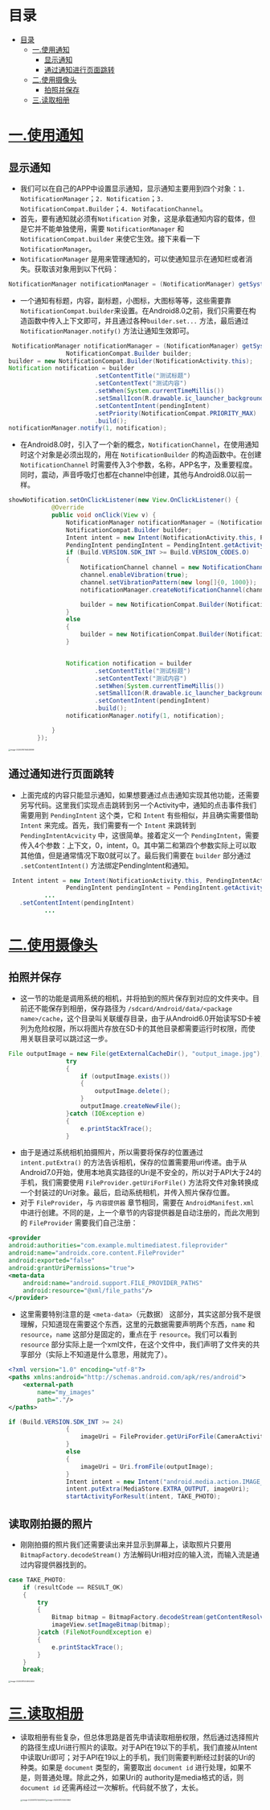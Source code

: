 # 目录

- [目录](#目录)
	- [一.使用通知](#一.使用通知)
		- [显示通知](##显示通知)
		- [通过通知进行页面跳转](##通过通知进行页面跳转)
	- [二.使用摄像头](#二.使用摄像头)
		- [拍照并保存](##拍照并保存)
	- [三.读取相册](#三.读取相册)


# [一.使用通知](#目录)

## 显示通知
- 我们可以在自己的APP中设置显示通知，显示通知主要用到四个对象：`1. NotificationManager`；`2. Notification`；`3. NotificationCompat.Builder`；`4. NotifacationChannel`。
- 首先，要有通知就必须有`Notification` 对象，这是承载通知内容的载体，但是它并不能单独使用，需要 `NotificationManager` 和 `NotificationCompat.builder` 来使它生效。接下来看一下 `NotificationManager`。
- `NotificationManager` 是用来管理通知的，可以使通知显示在通知栏或者消失。获取该对象用到以下代码：
```java
NotificationManager notificationManager = (NotificationManager) getSystemService(NOTIFICATION_SERVICE);
```
-  一个通知有标题，内容，副标题，小图标，大图标等等，这些需要靠 `NotificationCompat.builder`来设置。在Android8.0之前，我们只需要在构造函数中传入上下文即可，并且通过各种`builder.set...` 方法，最后通过 `NotificationManager.notify()` 方法让通知生效即可。

```java
 NotificationManager notificationManager = (NotificationManager) getSystemService(NOTIFICATION_SERVICE);
                NotificationCompat.Builder builder;
builder = new NotificationCompat.Builder(NotificationActivity.this);
Notification notification = builder
                        .setContentTitle("测试标题")
                        .setContentText("测试内容")
                        .setWhen(System.currentTimeMillis())
                        .setSmallIcon(R.drawable.ic_launcher_background)
                        .setContentIntent(pendingIntent)
                        .setPriority(NotificationCompat.PRIORITY_MAX)
                        .build();
notificationManager.notify(1, notification);
```
- 在Android8.0时，引入了一个新的概念，`NotificationChannel`，在使用通知时这个对象是必须出现的，用在 `NotificationBuilder` 的构造函数中。在创建 `NotificationChannel` 时需要传入3个参数，名称，APP名字，及重要程度。同时，震动，声音呼吸灯也都在channel中创建，其他与Android8.0以前一样。

```java
showNotification.setOnClickListener(new View.OnClickListener() {
            @Override
            public void onClick(View v) {
                NotificationManager notificationManager = (NotificationManager) getSystemService(NOTIFICATION_SERVICE);
                NotificationCompat.Builder builder;
                Intent intent = new Intent(NotificationActivity.this, PendingIntentActivity.class);
                PendingIntent pendingIntent = PendingIntent.getActivity(NotificationActivity.this, 0, intent, 0);
                if (Build.VERSION.SDK_INT >= Build.VERSION_CODES.O)
                {
                    NotificationChannel channel = new NotificationChannel("测试渠道", getString(R.string.app_name), NotificationManager.IMPORTANCE_HIGH);
                    channel.enableVibration(true);
                    channel.setVibrationPattern(new long[]{0, 1000});
                    notificationManager.createNotificationChannel(channel);

                    builder = new NotificationCompat.Builder(NotificationActivity.this, "测试渠道");
                }
                else
                {
                    builder = new NotificationCompat.Builder(NotificationActivity.this);
                }


                Notification notification = builder
                        .setContentTitle("测试标题")
                        .setContentText("测试内容")
                        .setWhen(System.currentTimeMillis())
                        .setSmallIcon(R.drawable.ic_launcher_background)
                        .setContentIntent(pendingIntent)
                        .build();
                notificationManager.notify(1, notification);

            }
        });
```

<img src="C:\Users\pgj\AppData\Roaming\Typora\typora-user-images\image-20200810164528899.png" alt="image-20200810164528899" style="zoom: 25%;" />

## 通过通知进行页面跳转

- 上面完成的内容只能显示通知，如果想要通过点击通知实现其他功能，还需要另写代码。这里我们实现点击跳转到另一个Activity中，通知的点击事件我们需要用到 `PendingIntent` 这个类，它和 `Intent` 有些相似，并且确实需要借助 `Intent` 来完成。首先，我们需要有一个 `Intent` 来跳转到 `PendingIntentAcvicity` 中，这很简单。接着定义一个 `PendingIntent`，需要传入4个参数：上下文，0，intent，0。其中第二和第四个参数实际上可以取其他值，但是通常情况下取0就可以了。最后我们需要在 `builder` 部分通过 `.setContentIntent()` 方法绑定PendingIntent和通知。

```java
 Intent intent = new Intent(NotificationActivity.this, PendingIntentActivity.class);
                PendingIntent pendingIntent = PendingIntent.getActivity(NotificationActivity.this, 0, intent, 0);
          ...
   .setContentIntent(pendingIntent)
          ...
```



# [二.使用摄像头](#目录)

## 拍照并保存
- 这一节的功能是调用系统的相机，并将拍到的照片保存到对应的文件夹中。目前还不能保存到相册，保存路径为 `/sdcard/Android/data/<package name>/cache`，这个目录叫关联缓存目录，由于从Android6.0开始读写SD卡被列为危险权限，所以将图片存放在SD卡的其他目录都需要运行时权限，而使用关联目录可以跳过这一步。

```java
File outputImage = new File(getExternalCacheDir(), "output_image.jpg");
                try
                {
                    if (outputImage.exists())
                    {
                        outputImage.delete();
                    }
                    outputImage.createNewFile();
                }catch (IOException e)
                {
                    e.printStackTrace();
                }
```

- 由于是通过系统相机拍摄照片，所以需要将保存的位置通过 `intent.putExtra()` 的方法告诉相机，保存的位置需要用uri传递。由于从Android7.0开始，使用本地真实路径的Uri是不安全的，所以对于API大于24的手机，我们需要使用 `FileProvider.getUriForFile()` 方法将文件对象转换成一个封装过的Uri对象。最后，启动系统相机，并传入照片保存位置。
- 对于 `FileProvider`，与 `内容提供器` 章节相同，需要在 `AndroidManifest.xml` 中进行创建。不同的是，上一个章节的内容提供器是自动注册的，而此次用到的 `FileProvider` 需要我们自己注册：
```xml
<provider
android:authorities="com.example.multimediatest.fileprovider"
android:name="androidx.core.content.FileProvider"
android:exported="false"
android:grantUriPermissions="true">
<meta-data
	android:name="android.support.FILE_PROVIDER_PATHS"
	android:resource="@xml/file_paths"/>
</provider>
```
- 这里需要特别注意的是 `<meta-data>`（元数据） 这部分，其实这部分我不是很理解，只知道现在需要这个东西，这里的元数据需要声明两个东西，`name` 和 `resource`，`name` 这部分是固定的，重点在于 `resource`。我们可以看到 `resource` 部分实际上是一个xml文件，在这个文件中，我们声明了文件夹的共享部分（实际上不知道是什么意思，用就完了）。

```xml
<?xml version="1.0" encoding="utf-8"?>
<paths xmlns:android="http://schemas.android.com/apk/res/android">
    <external-path
        name="my_images"
        path="."/>
</paths>
```

```java
if (Build.VERSION.SDK_INT >= 24)
                {
                    imageUri = FileProvider.getUriForFile(CameraActivity.this, "com.example.multimediatest.fileprovider",outputImage);
                }
                else
                {
                    imageUri = Uri.fromFile(outputImage);
                }
                Intent intent = new Intent("android.media.action.IMAGE_CAPTURE");
                intent.putExtra(MediaStore.EXTRA_OUTPUT, imageUri);
                startActivityForResult(intent, TAKE_PHOTO);
```

## 读取刚拍摄的照片
- 刚刚拍摄的照片我们还需要读出来并显示到屏幕上，读取照片只要用 `BitmapFactory.decodeStream()` 方法解码Uri相对应的输入流，而输入流是通过内容提供器找到的。

```java
case TAKE_PHOTO:
	if (resultCode == RESULT_OK)
    {
        try
        {
            Bitmap bitmap = BitmapFactory.decodeStream(getContentResolver().openInputStream(imageUri));
            imageView.setImageBitmap(bitmap);
        }catch (FileNotFoundException e)
        {
            e.printStackTrace();
        }
    }
	break;
```

<img src="D:\AndroidLearn\MultiMeditaTest\多媒体知识点整理.assets\image-20200811204944404.png" alt="image-20200811204944404" style="zoom:25%;" />



# [三.读取相册](#目录)
- 读取相册有些复杂，但总体思路是首先申请读取相册权限，然后通过选择照片的路径生成Uri进行照片的读取。对于API在19以下的手机，我们直接从Intent中读取Uri即可；对于API在19以上的手机，我们则需要判断经过封装的Uri的种类。如果是 `document` 类型的，需要取出 `document id` 进行处理，如果不是，则普通处理。除此之外，如果Uri的 authority是media格式的话，则`document id` 还需再经过一次解析。代码就不放了，太长。

  <img src="D:\AndroidLearn\MultiMeditaTest\多媒体知识点整理.assets\image-20200811214448507.png" alt="image-20200811214448507" style="zoom:25%;" /><img src="D:\AndroidLearn\MultiMeditaTest\多媒体知识点整理.assets\image-20200811214503862.png" alt="image-20200811214503862" style="zoom:25%;" />
